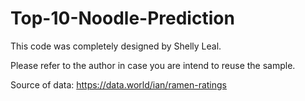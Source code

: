 # Top-10-Noodle-Prediction

This code was completely designed by Shelly Leal.

Please refer to the author in case you are intend to reuse the sample.

Source of data: https://data.world/ian/ramen-ratings
